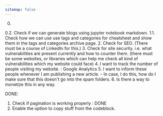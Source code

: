 ```yaml
---
sitemap: false
---
```


0.
0.2. Check if we can generate blogs using jupyter notebook markdown.
1.1. Check how we can use use tags and categories for cheatsheet and show them in the tags and categories archive page.
2. Check for SEO. (There must be a course of LinkedIn for this.)
3. Check for site security. i.e. what vulnerabilities are present currently and how to counter them.
    (there must be some websites, or libraries which can help me check all kind of vulnerabilities
        which my website could face)
4. I want to track the number of people visiting my website. : Google Analytics
5. I want to inform these people whenever I am publishing a new article.
    - In case, I do this, how do I make sure that this doesn't go into the spam folders.
6. Is there a way to monetize this in any way.

DONE:
1. Check if pagination is working properly : DONE
7. Enable the option to copy stuff from the codeblock.

